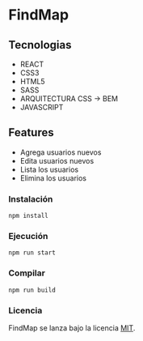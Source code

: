 # FindMap

## Tecnologias

- REACT
- CSS3 
- HTML5
- SASS
- ARQUITECTURA CSS -> BEM
- JAVASCRIPT

## Features

- Agrega usuarios nuevos
- Edita usuarios  nuevos
- Lista los usuarios
- Elimina los usuarios

### Instalación
```
npm install
```

### Ejecución
```
npm run start
```

### Compilar
```
npm run build
```

### Licencia
FindMap se lanza bajo la licencia [MIT](https://opensource.org/licenses/MIT).